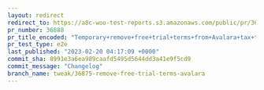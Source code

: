 ```yaml
---
layout: redirect
redirect_to: https://a8c-woo-test-reports.s3.amazonaws.com/public/pr/36888/e2e/index.html
pr_number: 36888
pr_title_encoded: "Temporary+remove+free+trial+terms+from+Avalara+tax+task"
pr_test_type: e2e
last_published: "2023-02-20 04:17:09 +0000"
commit_sha: 8991e3a6ea989caafd5495d5644dd3a41e9f5cd9
commit_message: "Changelog"
branch_name: tweak/36875-remove-free-trial-terms-avalara
---
```

